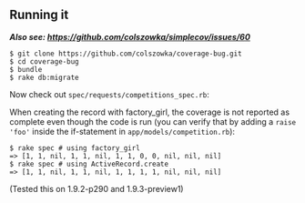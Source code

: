 ## Running it

***Also see: https://github.com/colszowka/simplecov/issues/60***

    $ git clone https://github.com/colszowka/coverage-bug.git
    $ cd coverage-bug
    $ bundle
    $ rake db:migrate

Now check out `spec/requests/competitions_spec.rb`:

When creating the record with factory_girl, the coverage is not reported as complete even though
the code is run (you can verify that by adding a `raise 'foo'` inside the if-statement in
`app/models/competition.rb`):

    $ rake spec # using factory_girl
    => [1, 1, nil, 1, 1, nil, 1, 1, 0, 0, nil, nil, nil]
    $ rake spec # using ActiveRecord.create
    => [1, 1, nil, 1, 1, nil, 1, 1, 1, 1, nil, nil, nil]
    
(Tested this on 1.9.2-p290 and 1.9.3-preview1)
